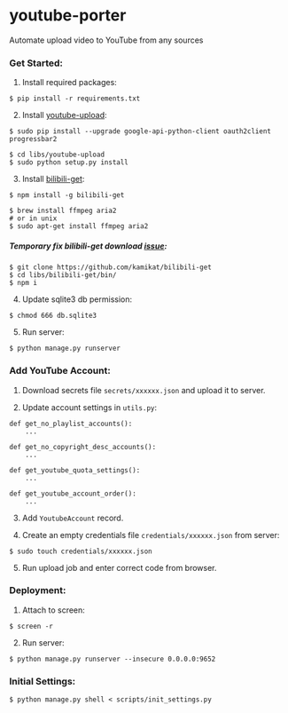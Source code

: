 # youtube-porter
Automate upload video to YouTube from any sources

### Get Started:

1. Install required packages:
```
$ pip install -r requirements.txt
```

2. Install [youtube-upload](https://github.com/tokland/youtube-upload):
```
$ sudo pip install --upgrade google-api-python-client oauth2client progressbar2

$ cd libs/youtube-upload
$ sudo python setup.py install
```

3. Install [bilibili-get](https://github.com/kamikat/bilibili-get):
```
$ npm install -g bilibili-get

$ brew install ffmpeg aria2
# or in unix
$ sudo apt-get install ffmpeg aria2
```

##### Temporary fix bilibili-get download [issue](https://github.com/kamikat/bilibili-get/issues/18):
```
$ git clone https://github.com/kamikat/bilibili-get
$ cd libs/bilibili-get/bin/
$ npm i
```

4. Update sqlite3 db permission:
```
$ chmod 666 db.sqlite3
```

5. Run server:
```
$ python manage.py runserver
```

### Add YouTube Account:

1. Download secrets file `secrets/xxxxxx.json` and upload it to server.

2. Update account settings in `utils.py`:
```
def get_no_playlist_accounts():
    ...

def get_no_copyright_desc_accounts():
    ...

def get_youtube_quota_settings():
    ...

def get_youtube_account_order():
    ...
```

3. Add `YoutubeAccount` record.

4. Create an empty credentials file `credentials/xxxxxx.json` from server:
```
$ sudo touch credentials/xxxxxx.json
```

5. Run upload job and enter correct code from browser.

### Deployment:

1. Attach to screen:
```
$ screen -r
```

2. Run server:
```
$ python manage.py runserver --insecure 0.0.0.0:9652
```

### Initial Settings:
```
$ python manage.py shell < scripts/init_settings.py
```
